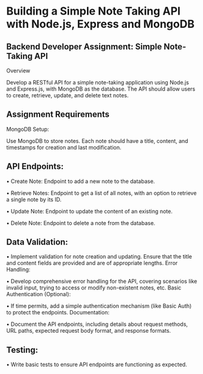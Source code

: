 # Building a Simple Note Taking API with Node.js, Express and MongoDB #

## Backend Developer Assignment: Simple Note-Taking API ##
Overview

Develop a RESTful API for a simple note-taking application using Node.js and Express.js, with MongoDB
as the database. The API should allow users to create, retrieve, update, and delete text notes.

## Assignment Requirements ##

MongoDB Setup:

Use MongoDB to store notes. Each note should have a title, content, and timestamps for creation and
last modification.

## API Endpoints:

• Create Note: Endpoint to add a new note to the database.

• Retrieve Notes: Endpoint to get a list of all notes, with an option to retrieve a single note by its
ID.

• Update Note: Endpoint to update the content of an existing note.

• Delete Note: Endpoint to delete a note from the database.

## Data Validation:

• Implement validation for note creation and updating. Ensure that the title and content fields are
provided and are of appropriate lengths.
Error Handling:

• Develop comprehensive error handling for the API, covering scenarios like invalid input, trying to
access or modify non-existent notes, etc.
Basic Authentication (Optional):

• If time permits, add a simple authentication mechanism (like Basic Auth) to protect the
endpoints.
Documentation:

• Document the API endpoints, including details about request methods, URL paths, expected
request body format, and response formats.

## Testing:
• Write basic tests to ensure API endpoints are functioning as expected.
